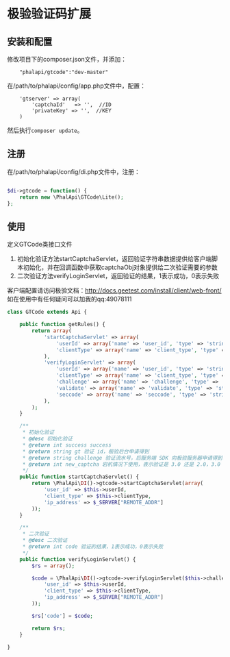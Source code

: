 # 极验验证码扩展


## 安装和配置
修改项目下的composer.json文件，并添加：  
```
    "phalapi/gtcode":"dev-master"
```
在/path/to/phalapi/config/app.php文件中，配置： 
```
    'gtserver' => array(
        'captchaId'   => '',  //ID
        'privateKey' => '',  //KEY
    )
```
然后执行```composer update```。  

## 注册
在/path/to/phalapi/config/di.php文件中，注册：  
```php

$di->gtcode = function() {
	return new \PhalApi\GTCode\Lite();
};
```

## 使用
定义GTCode类接口文件

1. 初始化验证方法startCaptchaServlet，返回验证字符串数据提供给客户端脚本初始化，并在回调函数中获取captchaObj对象提供给二次验证需要的参数
2. 二次验证方法verifyLoginServlet，返回验证的结果，1表示成功，0表示失败

客户端配置请访问极验文档：http://docs.geetest.com/install/client/web-front/
如在使用中有任何疑问可以加我的qq:49078111

```php
class GTCode extends Api {

    public function getRules() {
        return array(
            'startCaptchaServlet' => array(
                'userId' => array('name' => 'user_id', 'type' => 'string', 'require' => true, 'desc' => '用户ID'),
                'clientType' => array('name' => 'client_type', 'type' => 'string', 'require' => true, 'desc' => 'web:电脑上的浏览器；h5:手机上的浏览器，包括移动应用内完全内置的web_view；native：通过原生SDK植入APP应用的方式')
            ),
            'verifyLoginServlet' => array(
                'userId' => array('name' => 'user_id', 'type' => 'string', 'require' => true, 'desc' => '用户ID'),
                'clientType' => array('name' => 'client_type', 'type' => 'string', 'require' => true, 'desc' => 'web:电脑上的浏览器；h5:手机上的浏览器，包括移动应用内完全内置的web_view；native：通过原生SDK植入APP应用的方式'),
                'challenge' => array('name' => 'challenge', 'type' => 'string', 'require' => true, 'desc' => 'challenge'),
                'validate' => array('name' => 'validate', 'type' => 'string', 'require' => true, 'desc' => 'validate'),
                'seccode' => array('name' => 'seccode', 'type' => 'string', 'require' => true, 'desc' => 'seccode'),
            ),
        );
    }

    /**
     * 初始化验证
     * @desc 初始化验证
     * @return int success success
     * @return string gt 验证 id，极验后台申请得到
     * @return string challenge 验证流水号，后服务端 SDK 向极验服务器申请得到
     * @return int new_captcha 宕机情况下使用，表示验证是 3.0 还是 2.0，3.0 的 sdk 该字段为 true
     */
    public function startCaptchaServlet() {
        return \PhalApi\DI()->gtcode->startCaptchaServlet(array(
            'user_id' => $this->userId,
            'client_type' => $this->clientType,
            'ip_address' => $_SERVER["REMOTE_ADDR"]
        ));
    }

    /**
     * 二次验证
     * @desc 二次验证
     * @return int code 验证的结果，1表示成功，0表示失败
     */
    public function verifyLoginServlet() {
        $rs = array();

        $code = \PhalApi\DI()->gtcode->verifyLoginServlet($this->challenge, $this->validate, $this->seccode, array(
            'user_id' => $this->userId,
            'client_type' => $this->clientType,
            'ip_address' => $_SERVER["REMOTE_ADDR"]
        ));

        $rs['code'] = $code;

        return $rs;
    }

}
```